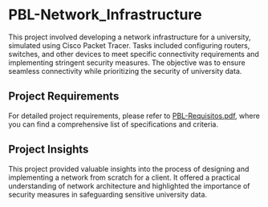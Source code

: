 # PBL-Network_Infrastructure

This project involved developing a network infrastructure for a university, simulated using Cisco Packet Tracer. Tasks included configuring routers, switches, and other devices to meet specific connectivity requirements and implementing stringent security measures. The objective was to ensure seamless connectivity while prioritizing the security of university data.

## Project Requirements
For detailed project requirements, please refer to [PBL-Requisitos.pdf](https://github.com/BernardoMagalhaes13/PBL-Network_Infrastructure/blob/main/PBL-Network_Infrastructure/Apontamentos/PBL-Requisitos.pdf), where you can find a comprehensive list of specifications and criteria.

## Project Insights
This project provided valuable insights into the process of designing and implementing a network from scratch for a client. It offered a practical understanding of network architecture and highlighted the importance of security measures in safeguarding sensitive university data.
